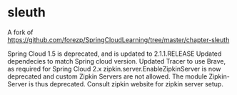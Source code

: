 # sleuth

A fork of https://github.com/forezp/SpringCloudLearning/tree/master/chapter-sleuth

Spring Cloud 1.5 is deprecated, and is updated to 2.1.1.RELEASE
Updated dependecies to match Spring cloud version.
Updated Tracer to use Brave, as required for Spring Cloud 2.x
zipkin.server.EnableZipkinServer is now deprecated and custom Zipkin Servers are not allowed. The module Zipkin-Server is thus deprecated. Consult zipkin website for zipkin server setup.
